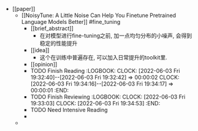 - [[paper]]
	- [[NoisyTune: A Little Noise Can Help You Finetune Pretrained Language Models Better]] #fine_tuning
		- [[brief_abstract]]
			- 在对模型进行fine-tuning之前, 加一点均匀分布的小噪声, 会得到稳定的性能提升
		- [[idea]]
			- 这个在训练中普遍存在, 可以加入日常提升的toolkit里.
		- [[opinion]]
		- TODO Finish Reading
		  :LOGBOOK:
		  CLOCK: [2022-06-03 Fri 19:32:40]--[2022-06-03 Fri 19:32:42] =>  00:00:02
		  CLOCK: [2022-06-03 Fri 19:34:16]--[2022-06-03 Fri 19:34:17] =>  00:00:01
		  :END:
		- TODO Finish Reviewing
		  :LOGBOOK:
		  CLOCK: [2022-06-03 Fri 19:33:03]
		  CLOCK: [2022-06-03 Fri 19:34:53]
		  :END:
		- TODO Need Intensive Reading
		-
	-